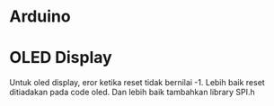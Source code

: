# Arduino

# OLED Display
Untuk oled display, eror ketika reset tidak bernilai -1.
Lebih baik reset ditiadakan pada code oled. 
Dan lebih baik tambahkan library SPI.h
